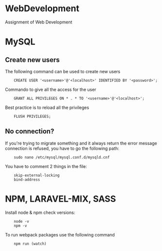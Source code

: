 # WebDevelopment
Assignment of Web Development

# MySQL

## Create new users
The following command can be used to create new users

		CREATE USER '<username>'@'<localhost>' IDENTIFIED BY '<password>';

Commando to give all the access for the user

		GRANT ALL PRIVILEGES ON * . * TO '<username>'@'<localhost>';

Best practice is to reload all the privileges

		FLUSH PRIVILEGES;

## No connection?

If you're trying to migrate something and it always return the error message connection is refused,
you have to go the following path:

		sudo nano /etc/mysql/mysql.conf.d/mysqld.cnf

You have to comment 2 things in the file:

		skip-external-locking
		bind-address

# NPM, LARAVEL-MIX, SASS

Install node & npm check versions:

		node -v
		npm -v

To run webpack packages use the following command

		npm run (watch)